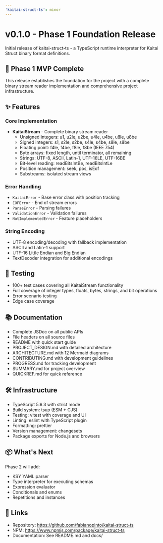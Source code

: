 ```yaml
---
'kaitai-struct-ts': minor
---
```


# v0.1.0 - Phase 1 Foundation Release

Initial release of kaitai-struct-ts - a TypeScript runtime interpreter for Kaitai Struct binary format definitions.

## 🎉 Phase 1 MVP Complete

This release establishes the foundation for the project with a complete binary stream reader implementation and comprehensive project infrastructure.

## ✨ Features

### Core Implementation

- **KaitaiStream** - Complete binary stream reader
  - Unsigned integers: u1, u2le, u2be, u4le, u4be, u8le, u8be
  - Signed integers: s1, s2le, s2be, s4le, s4be, s8le, s8be
  - Floating point: f4le, f4be, f8le, f8be (IEEE 754)
  - Byte arrays: fixed length, until terminator, all remaining
  - Strings: UTF-8, ASCII, Latin-1, UTF-16LE, UTF-16BE
  - Bit-level reading: readBitsIntBe, readBitsIntLe
  - Position management: seek, pos, isEof
  - Substreams: isolated stream views

### Error Handling

- `KaitaiError` - Base error class with position tracking
- `EOFError` - End of stream errors
- `ParseError` - Parsing failures
- `ValidationError` - Validation failures
- `NotImplementedError` - Feature placeholders

### String Encoding

- UTF-8 encoding/decoding with fallback implementation
- ASCII and Latin-1 support
- UTF-16 Little Endian and Big Endian
- TextDecoder integration for additional encodings

## 🧪 Testing

- 100+ test cases covering all KaitaiStream functionality
- Full coverage of integer types, floats, bytes, strings, and bit operations
- Error scenario testing
- Edge case coverage

## 📚 Documentation

- Complete JSDoc on all public APIs
- File headers on all source files
- README with quick start guide
- PROJECT_DESIGN.md with detailed architecture
- ARCHITECTURE.md with 12 Mermaid diagrams
- CONTRIBUTING.md with development guidelines
- PROGRESS.md for tracking development
- SUMMARY.md for project overview
- QUICKREF.md for quick reference

## 🛠️ Infrastructure

- TypeScript 5.9.3 with strict mode
- Build system: tsup (ESM + CJS)
- Testing: vitest with coverage and UI
- Linting: eslint with TypeScript plugin
- Formatting: prettier
- Version management: changesets
- Package exports for Node.js and browsers

## 📦 What's Next

Phase 2 will add:

- KSY YAML parser
- Type interpreter for executing schemas
- Expression evaluator
- Conditionals and enums
- Repetitions and instances

## 🔗 Links

- Repository: https://github.com/fabianopinto/kaitai-struct-ts
- NPM: https://www.npmjs.com/package/kaitai-struct-ts
- Documentation: See README.md and docs/
